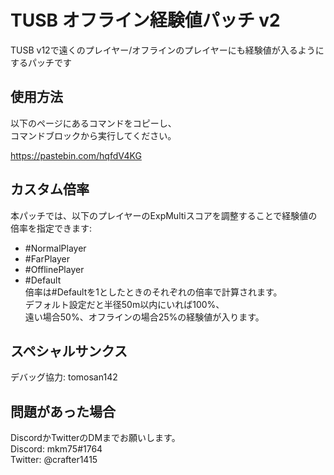 # TUSB オフライン経験値パッチ v2  

TUSB v12で遠くのプレイヤー/オフラインのプレイヤーにも経験値が入るようにするパッチです

## 使用方法

以下のページにあるコマンドをコピーし、  
コマンドブロックから実行してください。  

https://pastebin.com/hqfdV4KG

## カスタム倍率

本パッチでは、以下のプレイヤーのExpMultiスコアを調整することで経験値の倍率を指定できます:  
 - #NormalPlayer
 - #FarPlayer
 - #OfflinePlayer
 - #Default  
倍率は#Defaultを1としたときのそれぞれの倍率で計算されます。  
デフォルト設定だと半径50m以内にいれば100%、  
遠い場合50%、オフラインの場合25%の経験値が入ります。

## スペシャルサンクス

デバッグ協力: tomosan142

## 問題があった場合

DiscordかTwitterのDMまでお願いします。  
Discord: mkm75#1764  
Twitter: @crafter1415
